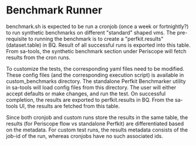 # Benchmark Runner

benchmark.sh is expected to be run a cronjob (once a week or fortnightly?) to
run synthetic benchmarks on different "standard" shaped vms. The pre-requisite
to running the benchmark is to create a "perfkit.results" (dataset.table) in BQ.
Result of all successful runs is exported into this table. From sa-tools, the
synthetic benchmark section under Periscope will fetch results from the cron
runs.

To customize the tests, the corresponding yaml files need to be modified. These
config files (and the corresponding execution script) is available in
custom_benchmarks directory. The standalone Perfkit Benchmarker utility in
sa-tools will load config files from this directory. The user will either accept
defaults or make changes, and run the test. On successful completion, the
results are exported to perfkit.results in BQ. From the sa-tools UI, the results
are fetched from this table.

Since both cronjob and custom runs store the results in the same table, the
results (for Periscope flow vs standalone Perfkit) are differentiated based on
the metadata. For custom test runs, the results metadata consists of the job-id
of the run, whereas cronjobs have no such associated ids.

